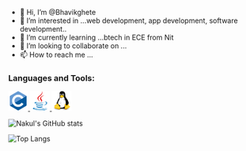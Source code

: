 - 👋 Hi, I’m @Bhavikghete
- 👀 I’m interested in ...web development, app development, software development..
- 🌱 I’m currently learning ...btech in ECE from Nit
- 💞️ I’m looking to collaborate on ...
- 📫 How to reach me ...

<!---
Bhavikghete/Bhavikghete is a ✨ special ✨ repository because its `README.md` (this file) appears on your GitHub profile.
You can click the Preview link to take a look at your changes.
--->

<h3 align="left">Languages and Tools:</h3>
<p align="left"> <a href="https://en.wikipedia.org/wiki/Dennis_Ritchie" target="_blank" rel="noreferrer"> <img src="https://raw.githubusercontent.com/devicons/devicon/master/icons/c/c-original.svg" alt="c" width="40" height="40"/> </a> <a href="https://en.wikipedia.org/wiki/James_Gosling" target="_blank" rel="noreferrer"> <img src="https://raw.githubusercontent.com/devicons/devicon/master/icons/java/java-original.svg" alt="java" width="40" height="40"/> </a> <a href="https://en.wikipedia.org/wiki/Linus_Torvalds" target="_blank" rel="noreferrer"> <img src="https://raw.githubusercontent.com/devicons/devicon/master/icons/linux/linux-original.svg" alt="linux" width="40" height="40"/> </a> </p>

![Nakul's GitHub stats](https://github-readme-stats.vercel.app/api?username=Bhavikghete&count_private=true&theme=dark&show_icons=true)

![Top Langs](https://github-readme-stats.vercel.app/api/top-langs/?username=Bhavikghete&layout=compact&theme=dark)
